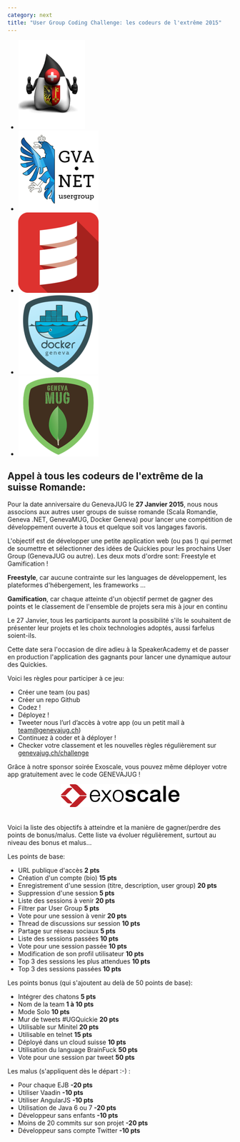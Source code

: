 ```yaml
---
category: next
title: "User Group Coding Challenge: les codeurs de l'extrême 2015"
---
```


<ul id="grid-premium">
	<li><img src="/images/geneva-jug-duke-181.png" alt="GenevaJUG"></li>
	<li><a href="http://www.meetup.com/Geneva-NET-User-Group/" ><img src="/images/geneva.net.jpeg" alt="Geneva .NET User Group"></a></li>
	<li><a href="http://www.meetup.com/Scala-Romandie/"><img src="/images/scala-romandie.jpeg" alt="Scala Romandie"></a></li>
	<li><a href="http://dockgen.ch/"><img src="/images/docker-geneva.jpeg" alt="Docker Geneva"></a></li>
	<li><a href="http://genevamug.ch/"><img src="/images/genevamug.jpeg" alt="GenevaMUG"></a></li>
</ul>

## Appel à tous les codeurs de l'extrême de la suisse Romande: 

Pour la date anniversaire du GenevaJUG le **27 Janvier 2015**, nous nous associons aux autres user groups de suisse romande (Scala Romandie, Geneva .NET, GenevaMUG, Docker Geneva) pour lancer une compétition de développement ouverte à tous et quelque soit vos langages favoris. 

L'objectif est de développer une petite application web (ou pas !) qui permet de soumettre et sélectionner des idées de Quickies pour les prochains User Group (GenevaJUG ou autre). Les deux mots d'ordre sont: Freestyle et Gamification ! 
 
**Freestyle**, car aucune contrainte sur les languages de développement, les plateformes d'hébergement, les frameworks … 

**Gamification**, car chaque atteinte d'un objectif permet de gagner des points et le classement de l'ensemble de projets sera mis à jour en continu 

Le 27 Janvier, tous les participants auront la possibilité s'ils le souhaitent de présenter leur projets et les choix technologies adoptés, aussi farfelus soient-ils. 

Cette date sera l'occasion de dire adieu à la SpeakerAcademy et de passer en production l'application des gagnants pour lancer une dynamique autour des Quickies.

Voici les règles pour participer à ce jeu: 

* Créer une team (ou pas)
* Créer un repo Github
* Codez !
* Déployez !
* Tweeter nous l’url d’accès à votre app (ou un petit mail à team@genevajug.ch)
* Continuez à coder et à déployer !
* Checker votre classement et les nouvelles règles régulièrement sur [genevajug.ch/challenge](/challenge)


Grâce à notre sponsor soirée Exoscale, vous pouvez même déployer votre app gratuitement avec le code GENEVAJUG !

<center><a href="https://portal.exoscale.ch"><img src="/images/exoscale.png" alt="Exoscale" style="padding-bottom: 20px"/></a></center>

Voici la liste des objectifs à atteindre et la manière de gagner/perdre des points de bonus/malus. Cette liste va évoluer régulièrement, surtout au niveau des bonus et malus...

Les points de base:

* URL publique d'accès **2 pts**
* Création d'un compte (bio) **15 pts**
* Enregistrement d'une session (titre, description, user group)	**20 pts**
* Suppression d'une session	**5 pts**
* Liste des sessions à venir **20 pts**
* Filtrer par User Group **5 pts**
* Vote pour une session à venir	**20 pts**
* Thread de discussions sur session	**10 pts**
* Partage sur réseau sociaux **5 pts**
* Liste des sessions passées **10 pts**
* Vote pour une session passée	**10 pts**
* Modification de son profil utilisateur **10 pts**
* Top 3 des sessions les plus attendues	**10 pts**
* Top 3 des sessions passées **10 pts**

Les points bonus (qui s'ajoutent au delà de 50 points de base):

* Intégrer des chatons **5 pts**
* Nom de la team **1 à 10 pts**
* Mode Solo	**10 pts**
* Mur de tweets #UGQuickie **20 pts**
* Utilisable sur Minitel **20 pts**
* Utilisable en telnet **15 pts**
* Déployé dans un cloud suisse **10 pts**
* Utilisation du language BrainFuck **50 pts**
* Vote pour une session par tweet **50 pts**

Les malus (s'appliquent dès le départ :-) :

* Pour chaque EJB **-20 pts**
* Utiliser Vaadin **-10 pts**
* Utiliser AngularJS **-10 pts**
* Utilisation de Java 6 ou 7 **-20 pts**
* Développeur sans enfants **-10 pts**
* Moins de 20 commits sur son projet **-20 pts**
* Développeur sans compte Twitter **-10 pts**
